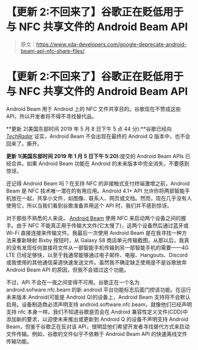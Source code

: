 # 【更新 2:不回来了】谷歌正在贬低用于与 NFC 共享文件的 Android Beam API

> 原文：<https://www.xda-developers.com/google-deprecate-android-beam-api-nfc-share-files/>

# 【更新 2:不回来了】谷歌正在贬低用于与 NFC 共享文件的 Android Beam API

Android Beam 用于 Android 上的 NFC 文件共享目的。谷歌现在不赞成这些 API，所以开发者将不得不寻找替代品。

**更新 2(美国东部时间 2019 年 5 月 8 日下午 5 点 44 分):**谷歌已经向 [*TechRadar*](https://www.techradar.com/news/android-q-wont-have-android-beam) 证实，Android Beam 不会出现在最终的 Android Q 版本中，也不会回来了。撕开。

**更新 1(美国东部时间 2019 年 1 月 5 日下午 5:20)**:提交的 Android Beam APIs 已经合并。如果 Android Beam 功能在 Android 的未来版本中完全消失，不要感到惊讶。

还记得 Android Beam 吗？在支持 NFC 的非接触式支付终端激增之前，Android Beam 是 NFC 技术唯一潜在的有用应用。Android 4.1+ API 允许你将两部智能手机放在一起，共享小文件，如图像、联系人、网页或文档。然而，现在几乎没有人使用它，所以当我们看到谷歌准备弃用这个 API 时，我们并不感到惊讶。

对于那些不熟悉的人来说， [Android Beam](https://developer.android.com/training/beam-files/) 使用 NFC 来启动两个设备之间的握手。由于 NFC 不能真正用于传输大文件(它太慢了)，这两个设备然后通过蓝牙或 Wi-Fi 直接连接来传输文件。我最后一次使用 Android Beam 是在我寻找一种方法来重新映射 Bixby 按钮时，从 Galaxy S8 商店单元传输截图。从那以后，我真的没有发现任何直接将文件从一部智能手机传输到另一部智能手机的需要——4G LTE 已经足够快，以至于我通常能够通过电子邮件、电报、Hangouts、Discord 或我使用的其他通信渠道快速发送文件。虽然我不确定缺乏使用是不是谷歌放弃 Android Beam API 的原因，但我不会错过这个功能。

不过，API 不会在一夜之间变得不可用。谷歌正在一个名为 android.sofware.nfc.beam 的新 android 平台功能标志后面门控该功能。在运行未来版本 Android(可能是 Android Q)的设备上，Android Beam 支持将不会默认启用。设备制造商必须声明支持 android.software.nfc.beam，就像他们已经声明支持 nfc 本身一样。我们不知道谷歌是否会在 Android 兼容性定义文件(CDD)中添加新的要求，以迫使未来推出或更新到 Android Q 的设备不声明支持 Android Beam，但鉴于谷歌正在反对该 API，很明显他们希望开发者寻找替代方式来启动文件传输。例如，谷歌的文件似乎不依赖于 Android Beam API 的快速离线文件传输功能。